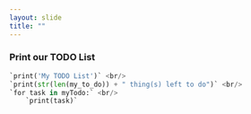 ```yaml
---
layout: slide
title: ""
---
```

### Print our TODO List

```python
`print('My TODO List')` <br/>
`print(str(len(my_to_do)) + " thing(s) left to do")` <br/>
`for task in myTodo:` <br/>
    `print(task)`
